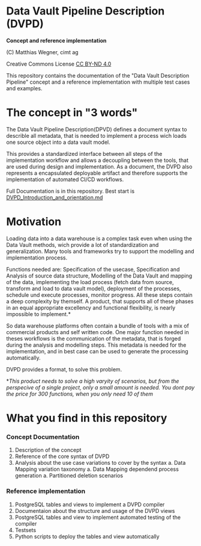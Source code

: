 Data Vault Pipeline Description (DVPD)
================================
**Concept and reference implementation**

(C) Matthias Wegner, cimt ag

Creative Commons License [CC BY-ND 4.0](https://creativecommons.org/licenses/by-nd/4.0/)


This repository contains the documentation of the "Data Vault Description Pipeline" concept and a reference 
implementation with multiple test cases and examples.

# The concept in "3 words"
The Data Vault Pipeline Description(DPVD) defines a document syntax to describle all metadata, that is needed to 
implement a process wich loads one source object into a data vault model.

This provides a standardized interface between all steps of the implementation workflow and allows 
a decoupling 
between the tools, that are used during design and implementation. 
As a document, the DVPD also represents a 
encapsulated deployable artifact and therefore supports the implementation of automated CI/CD workflows.

Full Documentation is in this repository. 
Best start is [DVPD_Introduction_and_orientation.md](documentation%2FDVPD_Introduction_and_orientation.md)  

# Motivation
Loading data into a data warehouse is a complex task even when using the Data Vault methods, wich provide a lot of 
standardization and generalization. Many tools and frameworks try to support the modelling and implementation process.

Functions needed are: Specification of the usecase, Specification and Analysis of source data structure, Modelling 
of the Data Vault and mapping of the data, implementing the load process (fetch data from source, transform and load to 
data vault model), deployment of the processes, schedule und execute processes, monitor progress. 
All these steps contain a deep complexity by themself. A product, that supports all of these phases in an equal 
appropriate excellency and functional flexibility, is nearly impossible to implement.*

So data warehouse platforms often contain a bundle of tools with a mix of commercial products and self written code. 
One major function needed in theses workflows is the communication of the metadata, that is forged during the analysis 
and modelling steps. This metadata is needed for the implementation, and in best case can be used to generate the processing automatically. 

DVPD provides a format, to solve this problem.

 \**This product needs to solve a high varyity of scenarios, but from the perspecive of a single project, only a small amount is needed. You dont pay the price for 300 functions, when you only need 10 of them*

# What you find in this repository

### Concept Documentation
1. Description of the concept
1. Reference of the core syntax of DVPD
1. Analysis about the use case variations to cover by the syntax
   a. Data Mapping variation taxonomy
   a. Data Mapping dependend process generation
   a. Partitioned deletion scenarios

### Reference implementation
1. PostgreSQL tables and views to implement a DVPD compiler
1. Documentaion about the structure and usage of the DVPD views
1. PostgreSQL tables and view to implement automated testing of the compiler
1. Testsets
1. Python scripts to deploy the tables and view automatically
